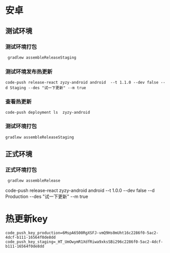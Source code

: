 # 安卓

## 测试环境

### 测试环境打包
 ```bash
  gradlew assembleReleaseStaging
 ```
 ### 测试环境发布热更新
```
code-push release-react zyzy-android android  --t 1.1.0 --dev false --d Staging --des "试一下更新" --m true
```
 ### 查看热更新
 ```
 code-push deployment ls  zyzy-android
 ```
 ### 测试环境打包
  ```
 gradlew assembleReleaseStaging
 ```
 ## 正式环境
 
### 正式环境打包
 ```bash
  gradlew assembleRelease
 ```
code-push release-react zyzy-android android  --t 1.0.0 --dev false --d Production  --des "试一下更新" --m true


 # 热更新key
 ```
code_push_key_production=6MspA6500RgXSFJ-vmQ9Hs0mUht16c2286f0-5ac2-4dcf-b111-16564f0de8dd
code_push_key_staging=_HT_UmOwymR1XdfRiwa9xksSBi296c2286f0-5ac2-4dcf-b111-16564f0de8dd
```

